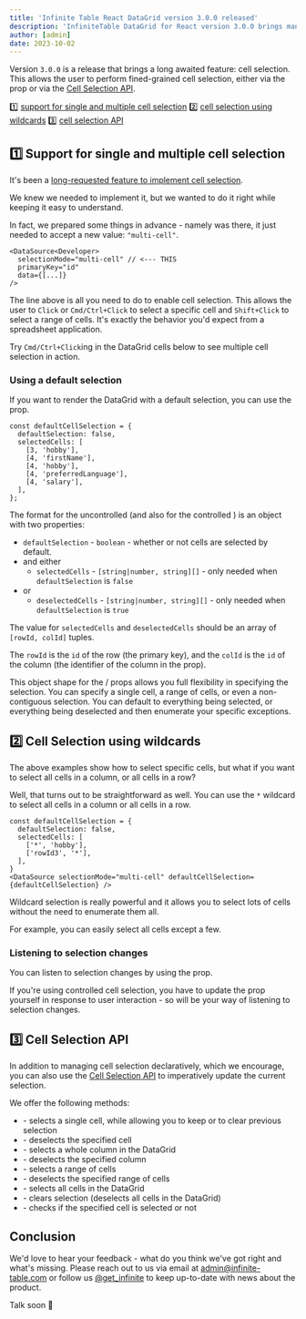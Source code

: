 ```yaml
---
title: 'Infinite Table React DataGrid version 3.0.0 released'
description: 'InfiniteTable DataGrid for React version 3.0.0 brings many small fixes and enhancements, along with a major new feature: cell selection'
author: [admin]
date: 2023-10-02
---
```


Version `3.0.0` is a release that brings a long awaited feature: cell selection. This allows the user to perform fined-grained cell selection, either via the <DPropLink name="cellSelection"/> prop or via the [Cell Selection API](/docs/reference/cell-selection-api).

<Note title="Version 3.0.0 highlights 🎉">

1️⃣ [support for single and multiple cell selection](#1-support-for-single-and-multiple-cell-selection)
2️⃣ [cell selection using wildcards](#2-cell-selection-using-wildcards)
3️⃣ [cell selection API](#3-cell-selection-api)

</Note>

## 1️⃣ Support for single and multiple cell selection

It's been a [long-requested feature to implement cell selection](https://github.com/infinite-table/infinite-react/issues/120).

We knew we needed to implement it, but we wanted to do it right while keeping it easy to understand.

In fact, we prepared some things in advance - namely <DPropLink name="selectionMode" /> was there, it just needed to accept a new value: `"multi-cell"`.

```tsx title="Configuring multi-cell selection"
<DataSource<Developer>
  selectionMode="multi-cell" // <--- THIS
  primaryKey="id"
  data={[...]}
/>
```

The line above is all you need to do to enable cell selection. This allows the user to `Click` or `Cmd/Ctrl+Click` to select a specific cell and `Shift+Click` to select a range of cells. It's exactly the behavior you'd expect from a spreadsheet application.

Try `Cmd/Ctrl+Click`ing in the DataGrid cells below to see multiple cell selection in action.

<CSEmbed title="SelectionMode set to 'multi-cell' to allow cell selection" id="sorting-group-columns-forked-qnvwwh" />

### Using a default selection

If you want to render the DataGrid with a default selection, you can use the <DPropLink name="defaultCellSelection" /> prop.

```tsx
const defaultCellSelection = {
  defaultSelection: false,
  selectedCells: [
    [3, 'hobby'],
    [4, 'firstName'],
    [4, 'hobby'],
    [4, 'preferredLanguage'],
    [4, 'salary'],
  ],
};
```

The format for the uncontrolled <DPropLink name="defaultCellSelection" /> (and also for the controlled <DPropLink name="cellSelection" />) is an object with two properties:

- `defaultSelection` - `boolean` - whether or not cells are selected by default.
- and either
  - `selectedCells` - `[string|number, string][]` - only needed when `defaultSelection` is `false`
- or
  - `deselectedCells` - `[string|number, string][]` - only needed when `defaultSelection` is `true`

The value for `selectedCells` and `deselectedCells` should be an array of `[rowId, colId]` tuples.

The `rowId` is the `id` of the row (<DPropLink name="primaryKey" code={false}>the primary key</DPropLink>), and the `colId` is the `id` of the column (the identifier of the column in the <PropLink name="columns" /> prop).

This object shape for the <DPropLink name="defaultCellSelection" />/<DPropLink name="cellSelection" /> props allows you full flexibility in specifying the selection. You can specify a single cell, a range of cells, or even a non-contiguous selection. You can default to everything being selected, or everything being deselected and then enumerate your specific exceptions.

<CSEmbed title="Specifying a default cell selection in Infinite Table" id="cell-selection-with-default-value-in-infinite-table-fzdhwr" />

## 2️⃣ Cell Selection using wildcards

The above examples show how to select specific cells, but what if you want to select all cells in a column, or all cells in a row?

Well, that turns out to be straightforward as well. You can use the `*` wildcard to select all cells in a column or all cells in a row.

```tsx title="All cells in row with id rowId3 and all cells in hobby column are selected"
const defaultCellSelection = {
  defaultSelection: false,
  selectedCells: [
    ['*', 'hobby'],
    ['rowId3', '*'],
  ],
}
<DataSource selectionMode="multi-cell" defaultCellSelection={defaultCellSelection} />
```

<CSEmbed title="Cell selection using wildcards" id="cell-selection-with-wildcards-in-infinite-table-48rs75" />

Wildcard selection is really powerful and it allows you to select lots of cells without the need to enumerate them all.

For example, you can easily select all cells except a few.

### Listening to selection changes

You can listen to selection changes by using the <DPropLink name="onCellSelectionChange" /> prop.

If you're using controlled cell selection, you have to update the <DPropLink name="cellSelection" /> prop yourself in response to user interaction - so <DPropLink name="onCellSelectionChange" /> will be your way of listening to selection changes.

## 3️⃣ Cell Selection API

In addition to managing cell selection declaratively, which we encourage, you can also use the [Cell Selection API](/docs/reference/cell-selection-api) to imperatively update the current selection.

We offer the following methods:

- <CellApiLink name="selectCell" /> - selects a single cell, while allowing you to keep or to clear previous selection
- <CellApiLink name="deselectCell" /> - deselects the specified cell
- <CellApiLink name="selectColumn" /> - selects a whole column in the DataGrid
- <CellApiLink name="deselectColumn" /> - deselects the specified column
- <CellApiLink name="selectRange" /> - selects a range of cells
- <CellApiLink name="deselectRange" /> - deselects the specified range of cells
- <CellApiLink name="selectAll" /> - selects all cells in the DataGrid
- <CellApiLink name="clear" /> - clears selection (deselects all cells in the DataGrid)
- <CellApiLink name="isCellSelected" /> - checks if the specified cell is selected or not

## Conclusion

We'd love to hear your feedback - what do you think we've got right and what's missing. Please reach out to us via email at <a href="mailto:admin@infinite-table.com" className=" text-glow " > admin@infinite-table.com </a> or follow us [@get_infinite](https://twitter.com/get_infinite) to keep up-to-date with news about the product.

Talk soon 🙌
